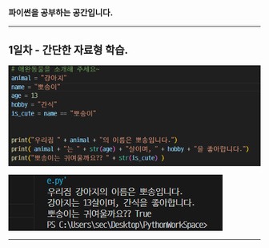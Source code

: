 ### 파이썬을 공부하는 공간입니다.

----------------------------------------------------------
## 1일차 - 간단한 자료형 학습.

![alt text](image-1.png)

![alt text](image.png)

----------------------------------------------------------
